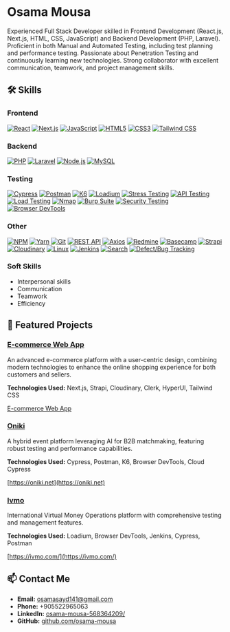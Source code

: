 # Osama Mousa 

Experienced Full Stack Developer skilled in Frontend Development (React.js, Next.js, HTML, CSS, JavaScript) and Backend Development (PHP, Laravel). Proficient in both Manual and Automated Testing, including test planning and performance testing. Passionate about Penetration Testing and continuously learning new technologies. Strong collaborator with excellent communication, teamwork, and project management skills.


## 🛠 Skills

### Frontend
[![React](https://img.shields.io/badge/React-20232A?style=for-the-badge&logo=react&logoColor=61DAFB)](https://reactjs.org/)
[![Next.js](https://img.shields.io/badge/Next.js-000000?style=for-the-badge&logo=nextdotjs&logoColor=white)](https://nextjs.org/)
[![JavaScript](https://img.shields.io/badge/JavaScript-323330?style=for-the-badge&logo=javascript&logoColor=F7DF1E)](https://developer.mozilla.org/en-US/docs/Web/JavaScript)
[![HTML5](https://img.shields.io/badge/HTML5-E34F26?style=for-the-badge&logo=html5&logoColor=white)](https://developer.mozilla.org/en-US/docs/Web/HTML)
[![CSS3](https://img.shields.io/badge/CSS3-1572B6?style=for-the-badge&logo=css3&logoColor=white)](https://developer.mozilla.org/en-US/docs/Web/CSS)
[![Tailwind CSS](https://img.shields.io/badge/TailwindCSS-38B2AC?style=for-the-badge&logo=tailwind-css&logoColor=white)](https://tailwindcss.com/)

### Backend
[![PHP](https://img.shields.io/badge/PHP-777BB4?style=for-the-badge&logo=php&logoColor=white)](https://www.php.net/)
[![Laravel](https://img.shields.io/badge/Laravel-FF2D20?style=for-the-badge&logo=laravel&logoColor=white)](https://laravel.com/)
[![Node.js](https://img.shields.io/badge/Node.js-339933?style=for-the-badge&logo=nodedotjs&logoColor=white)](https://nodejs.org/)
[![MySQL](https://img.shields.io/badge/MySQL-005C84?style=for-the-badge&logo=mysql&logoColor=white)](https://www.mysql.com/)

### Testing
[![Cypress](https://img.shields.io/badge/Cypress-17202C?style=for-the-badge&logo=cypress&logoColor=white)](https://www.cypress.io/)
[![Postman](https://img.shields.io/badge/Postman-FF6C37?style=for-the-badge&logo=postman&logoColor=white)](https://www.postman.com/)
[![K6](https://img.shields.io/badge/K6-782B90?style=for-the-badge&logo=k6&logoColor=white)](https://k6.io/)
[![Loadium](https://img.shields.io/badge/Loadium-000000?style=for-the-badge&logo=loadium&logoColor=white)](https://loadium.com/)
[![Stress Testing](https://img.shields.io/badge/Stress%20Testing-FF4500?style=for-the-badge&logo=stress&logoColor=white)](https://en.wikipedia.org/wiki/Stress_testing)
[![API Testing](https://img.shields.io/badge/API%20Testing-00CCFF?style=for-the-badge&logo=apigee&logoColor=white)](https://www.apigee.com/)
[![Load Testing](https://img.shields.io/badge/Load%20Testing-FF4500?style=for-the-badge&logo=load&logoColor=white)](https://en.wikipedia.org/wiki/Load_testing)
[![Nmap](https://img.shields.io/badge/Nmap-4682B4?style=for-the-badge&logo=nmap&logoColor=white)](https://nmap.org/)
[![Burp Suite](https://img.shields.io/badge/Burp%20Suite-FF4500?style=for-the-badge&logo=burp-suite&logoColor=white)](https://portswigger.net/burp)
[![Security Testing](https://img.shields.io/badge/Security%20Testing-000000?style=for-the-badge&logo=security&logoColor=white)](https://en.wikipedia.org/wiki/Security_testing)
[![Browser DevTools](https://img.shields.io/badge/Browser%20DevTools-00CCFF?style=for-the-badge&logo=browser&logoColor=white)](https://developer.chrome.com/docs/devtools/)


### Other
[![NPM](https://img.shields.io/badge/NPM-CB3837?style=for-the-badge&logo=npm&logoColor=white)](https://www.npmjs.com/)
[![Yarn](https://img.shields.io/badge/Yarn-2C8EBB?style=for-the-badge&logo=yarn&logoColor=white)](https://yarnpkg.com/)
[![Git](https://img.shields.io/badge/Git-F05032?style=for-the-badge&logo=git&logoColor=white)](https://git-scm.com/)
[![REST API](https://img.shields.io/badge/REST%20API-00CCFF?style=for-the-badge&logo=rest&logoColor=white)](https://restfulapi.net/)
[![Axios](https://img.shields.io/badge/Axios-5A29E4?style=for-the-badge&logo=axios&logoColor=white)](https://axios-http.com/)
[![Redmine](https://img.shields.io/badge/Redmine-B32024?style=for-the-badge&logo=redmine&logoColor=white)](https://www.redmine.org/)
[![Basecamp](https://img.shields.io/badge/Basecamp-71B24C?style=for-the-badge&logo=basecamp&logoColor=white)](https://basecamp.com/)
[![Strapi](https://img.shields.io/badge/Strapi-2E7EEA?style=for-the-badge&logo=strapi&logoColor=white)](https://strapi.io/)
[![Cloudinary](https://img.shields.io/badge/Cloudinary-0078FF?style=for-the-badge&logo=cloudinary&logoColor=white)](https://cloudinary.com/)
[![Linux](https://img.shields.io/badge/Linux-FCC624?style=for-the-badge&logo=linux&logoColor=black)](https://www.linux.org/)
[![Jenkins](https://img.shields.io/badge/Jenkins-D24939?style=for-the-badge&logo=jenkins&logoColor=white)](https://www.jenkins.io/)
[![Search](https://img.shields.io/badge/Search-FF4500?style=for-the-badge&logo=search&logoColor=white)](https://en.wikipedia.org/wiki/Search_engine)
[![Defect/Bug Tracking](https://img.shields.io/badge/Defect/Bug%20Tracking-FF4500?style=for-the-badge&logo=bug&logoColor=white)](https://en.wikipedia.org/wiki/Bug_tracking_system)


### Soft Skills
- Interpersonal skills
- Communication
- Teamwork
- Efficiency

## 🌟 Featured Projects

### [E-commerce Web App](https://github.com/osama-mousa/ecommerce)
An advanced e-commerce platform with a user-centric design, combining modern technologies to enhance the online shopping experience for both customers and sellers.

**Technologies Used:** Next.js, Strapi, Cloudinary, Clerk, HyperUI, Tailwind CSS

[E-commerce Web App](https://github.com/osama-mousa/ecommerce)

### [Oniki](https://github.com/osama-mousa/oniki)
A hybrid event platform leveraging AI for B2B matchmaking, featuring robust testing and performance capabilities.

**Technologies Used:** Cypress, Postman, K6, Browser DevTools, Cloud Cypress

[https://oniki.net](https://oniki.net)

### [Ivmo](https://github.com/osama-mousa/ivmo)
International Virtual Money Operations platform with comprehensive testing and management features.

**Technologies Used:** Loadium, Browser DevTools, Jenkins, Cypress, Postman

[https://ivmo.com/](https://ivmo.com/)

## 📫 Contact Me

- **Email:** [osamasayd141@gmail.com](mailto:osamasayd141@gmail.com)
- **Phone:** +905522965063
- **LinkedIn:** [osama-mousa-568364209/](https://www.linkedin.com/in/osama-mousa-568364209/)
- **GitHub:** [github.com/osama-mousa](https://github.com/osama-mousa)
